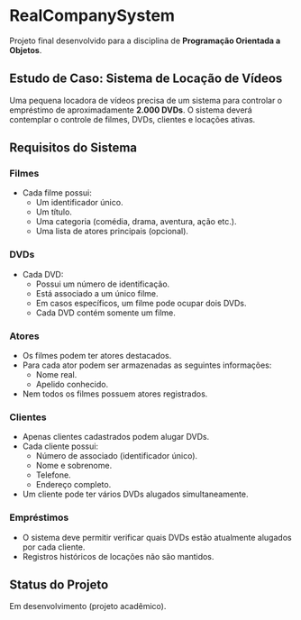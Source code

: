 # RealCompanySystem

Projeto final desenvolvido para a disciplina de **Programação Orientada a Objetos**.

## Estudo de Caso: Sistema de Locação de Vídeos

Uma pequena locadora de vídeos precisa de um sistema para controlar o empréstimo de aproximadamente **2.000 DVDs**. O sistema deverá contemplar o controle de filmes, DVDs, clientes e locações ativas.

## Requisitos do Sistema

### Filmes

- Cada filme possui:
  - Um identificador único.
  - Um título.
  - Uma categoria (comédia, drama, aventura, ação etc.).
  - Uma lista de atores principais (opcional).

### DVDs

- Cada DVD:
  - Possui um número de identificação.
  - Está associado a um único filme.
  - Em casos específicos, um filme pode ocupar dois DVDs.
  - Cada DVD contém somente um filme.

### Atores

- Os filmes podem ter atores destacados.
- Para cada ator podem ser armazenadas as seguintes informações:
  - Nome real.
  - Apelido conhecido.
- Nem todos os filmes possuem atores registrados.

### Clientes

- Apenas clientes cadastrados podem alugar DVDs.
- Cada cliente possui:
  - Número de associado (identificador único).
  - Nome e sobrenome.
  - Telefone.
  - Endereço completo.
- Um cliente pode ter vários DVDs alugados simultaneamente.

### Empréstimos

- O sistema deve permitir verificar quais DVDs estão atualmente alugados por cada cliente.
- Registros históricos de locações não são mantidos.

## Status do Projeto

Em desenvolvimento (projeto acadêmico).
